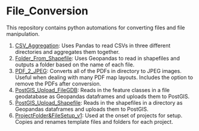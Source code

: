 # File_Conversion
This repository contains python automations for converting files and file manipulation.
1. [CSV_Aggregation](https://github.com/nabascher/File_Conversion/blob/main/CSV_Aggregation_v3.py): Uses Pandas to read CSVs in three different directories and aggregates them together.
2. [Folder_From_Shapefile](https://github.com/nabascher/File_Conversion/blob/main/Folder_From_Shapefile.py): Uses Geopandas to read in shapefiles and outputs a folder based on the name of each file.
3. [PDF_2_JPEG](https://github.com/nabascher/File_Conversion/blob/main/PDF_2_JPEG.py): Converts all of the PDFs in directory to JPEG images. Useful when dealing with many PDF map layouts. Includes the option to remove the PDFs after conversion.
4. [PostGIS_Upload_FileGDB](https://github.com/nabascher/File_Conversion/blob/main/PostGIS_Upload_FileGDB.py): Reads in the feature classes in a file geodatabase as Geopandas dataframes and uploads them to PostGIS.
5. [PostGIS_Upload_Shapefile](https://github.com/nabascher/File_Conversion/blob/main/PostGIS_Upload_Shapefile.py): Reads in the shapefiles in a directory as Geopandas dataframes and uploads them to PostGIS.
6. [ProjectFolder&FileSetup_v1](https://github.com/nabascher/File_Conversion/blob/main/ProjectFolder%26FileSetup_v1.py): Used at the onset of projects for setup. Copies and renames template files and folders for each project.
